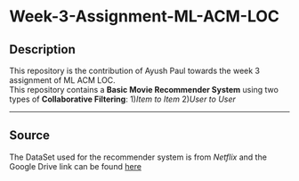 # Week-3-Assignment-ML-ACM-LOC

## Description

  This repository is the contribution of Ayush Paul towards the week 3 assignment of ML ACM LOC.  
  This repository contains a **Basic Movie Recommender System** using two types of **Collaborative Filtering**: 1)*Item to Item*  2)*User to User*
  
  ---
  ## Source
  
  The DataSet used for the recommender system is from *Netflix* and the Google Drive link can be found [here](https://www.kaggle.com/netflix-inc/netflix-prize-data) 
